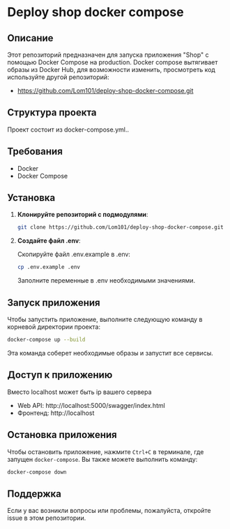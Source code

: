 ﻿# Deploy shop docker compose

## Описание

Этот репозиторий предназначен для запуска приложения "Shop" с помощью Docker Compose на production. Docker compose вытягивает образы из Docker Hub, для возможности изменить, просмотреть код используйте другой репозиторий: 
- https://github.com/Lom101/deploy-shop-docker-compose.git

## Структура проекта

Проект состоит из docker-compose.yml..

## Требования

- Docker
- Docker Compose

## Установка

1. **Клонируйте репозиторий с подмодулями**:

   ```bash
   git clone https://github.com/Lom101/deploy-shop-docker-compose.git
   ```

2. **Создайте файл .env**:

    Скопируйте файл .env.example в .env:
    ```bash
    cp .env.example .env
    ```
    Заполните переменные в .env необходимыми значениями.

## Запуск приложения

Чтобы запустить приложение, выполните следующую команду в корневой директории проекта:

```bash
docker-compose up --build
```

Эта команда соберет необходимые образы и запустит все сервисы.

## Доступ к приложению

Вместо localhost может быть ip вашего сервера

- Web API: http://localhost:5000/swagger/index.html
- Фронтенд: http://localhost

## Остановка приложения

Чтобы остановить приложение, нажмите `Ctrl+C` в терминале, где запущен `docker-compose`. Вы также можете выполнить команду:

```bash
docker-compose down
```

## Поддержка

Если у вас возникли вопросы или проблемы, пожалуйста, откройте issue в этом репозитории.
